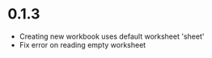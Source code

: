 

# 0.1.3
 - Creating new workbook uses default worksheet 'sheet'
 - Fix error on reading empty worksheet 
